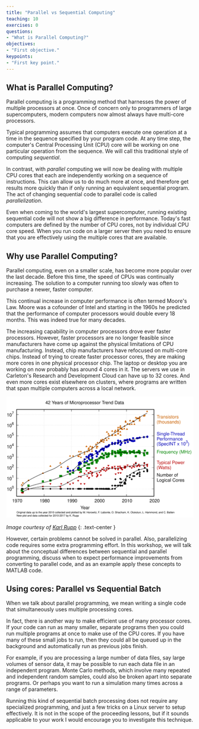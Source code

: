 ```yaml
---
title: "Parallel vs Sequential Computing"
teaching: 10
exercises: 0
questions:
- "What is Parallel Computing?"
objectives:
- "First objective."
keypoints:
- "First key point."
---
```


## What is Parallel Computing?

Parallel computing is a programming method that harnesses the power of multiple processors at once.  Once of concern only to programmers of large supercomputers, modern computers now almost always have multi-core processors.

Typical programming assumes that computers execute one operation at a time in the sequence specified by your program code.  At any time step, the computer's Central Processing Unit (CPU) core will be working on one particular operation from the sequence.  We will call this traditional style of computing *sequential*.

In contrast, with *parallel* computing we will now be dealing with multiple CPU cores that each are independently working on a sequence of instructions.  This can allow us to do much more at once, and therefore get results more quickly than if only running an equivalent sequential program.  The act of changing sequential code to parallel code is called *parallelization*.

Even when coming to the world's largest supercomputer, running existing sequential code will not show a big difference in performance.  Today's fast computers are defined by the number of CPU cores, not by individual CPU core speed.  When you run code on a larger server then you need to ensure that you are effectively using the multiple cores that are available.

## Why use Parallel Computing?

Parallel computing, even on a smaller scale, has become more popular over the last decade.  Before this time, the speed of CPUs was continually increasing.  The solution to a computer running too slowly was often to purchase a newer, faster computer.

This continual increase in computer performance is often termed Moore's Law.  Moore was a cofounder of Intel and starting in the 1960s he predicted that the performance of computer processors would double every 18 months. This was indeed true for many decades.

The increasing capability in computer processors drove ever faster processors.  However, faster processors are no longer feasible since manufacturers have come up against the physical limitations of CPU manufacturing.  Instead, chip manufacturers have refocused on multi-core chips.  Instead of trying to create faster processor cores, they are making more cores in one physical processor chip.  The laptop or desktop you are working on now probably has around 4 cores in it.  The servers we use in Carleton's Research and Development Cloud can have up to 32 cores.  And even more cores exist elsewhere on clusters, where programs are written that span multiple computers across a local network.

![Processor performance over time](../fig/42-years-processor-trend.svg)

*Image courtesy of [Karl Rupp](https://www.karlrupp.net/2018/02/42-years-of-microprocessor-trend-data/)*
{: .text-center }

However, certain problems cannot be solved in parallel.  Also, parallelizing code requires some extra programming effort. In this workshop, we will talk about the conceptual differences between sequential and parallel programming, discuss when to expect performance improvements from converting to parallel code, and as an example apply these concepts to MATLAB code.

## Using cores: Parallel vs Sequential Batch

When we talk about parallel programming, we mean writing a single code that simultaneously uses multiple processing cores.

In fact, there is another way to make efficient use of many processor cores.  If your code can run as many smaller, separate programs then you could run multiple programs at once to make use of the CPU cores.  If you have many of these small jobs to run, then they could all be queued up in the background and automatically run as previous jobs finish.

For example, if you are processing a large number of data files, say large volumes of sensor data, it may be possible to run each data file in an independent program.  Monte Carlo methods, which involve many repeated and independent random samples, could also be broken apart into separate programs.  Or perhaps you want to run a simulation many times across a range of parameters.

Running this kind of sequential batch processing does not require any specialized programming, and just a few tricks on a Linux server to setup effectively.  It is not in the scope of the proceeding lessons, but if it sounds applicable to your work I would encourage you to investigate this technique.
